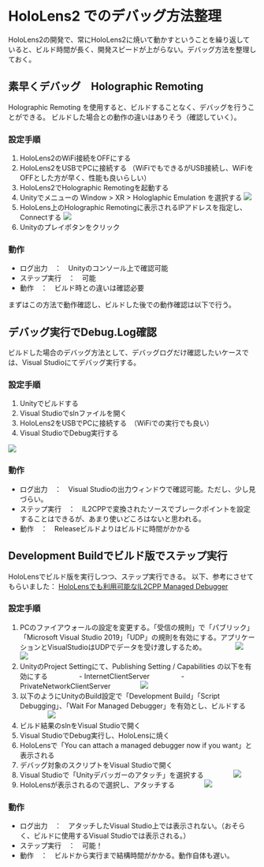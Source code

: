 # HoloLens2 でのデバッグ方法整理
HoloLens2の開発で、常にHoloLens2に焼いて動かすということを繰り返していると、ビルド時間が長く、開発スピードが上がらない。デバッグ方法を整理しておく。

## 素早くデバッグ　Holographic Remoting 
Holographic Remoting を使用すると、ビルドすることなく、デバッグを行うことができる。
ビルドした場合との動作の違いはありそう（確認していく）。

### 設定手順
1. HoloLens2のWiFi接続をOFFにする
2. HoloLens2をUSBでPCに接続する
    （WiFiでもできるがUSB接続し、WiFiをOFFとした方が早く、性能も良いらしい）
3. HoloLens2でHolographic Remotingを起動する
4. Unityでメニューの Window > XR > Hologlaphic Emulation を選択する
    ![](https://storage.googleapis.com/zenn-user-upload/34yvwkxrx9jzr0jpf74t5kkqnayj)
5. HoloLens上のHolographic Remotingに表示されるIPアドレスを指定し、Connectする
    ![](https://storage.googleapis.com/zenn-user-upload/fg7yyhr2duvvn6lw7749jcq1m0tw)
6. Unityのプレイボタンをクリック

### 動作
- ログ出力　：　Unityのコンソール上で確認可能
- ステップ実行　：　可能
- 動作　：　ビルド時との違いは確認必要

まずはこの方法で動作確認し、ビルドした後での動作確認は以下で行う。


## デバッグ実行でDebug.Log確認
ビルドした場合のデバッグ方法として、デバッグログだけ確認したいケースでは、Visual Studioにてデバッグ実行する。

### 設定手順
1. Unityでビルドする
2. Visual Studioでslnファイルを開く
3. HoloLens2をUSBでPCに接続する　（WiFiでの実行でも良い）
4. Visual StudioでDebug実行する

![](https://storage.googleapis.com/zenn-user-upload/vmrw8ugzzs3qxhi6orq29ns4av8h)

### 動作
- ログ出力　：　Visual Studioの出力ウィンドウで確認可能。ただし、少し見づらい。
- ステップ実行　：　IL2CPPで変換されたソースでブレークポイントを設定することはできるが、あまり使いどころはないと思われる。
- 動作　：　Releaseビルドよりはビルドに時間がかかる

## Development Buildでビルド版でステップ実行
HoloLensでビルド版を実行しつつ、ステップ実行できる。
以下、参考にさせてもらいました：
[HoloLensでも利用可能なIL2CPP Managed Debugger](https://www.tattichan.work/entry/2018/11/03/HoloLens%E3%81%A7%E3%82%82%E5%88%A9%E7%94%A8%E5%8F%AF%E8%83%BD%E3%81%AAIL2CPP_Managed_Debugger_1)

### 設定手順
1. PCのファイアウォールの設定を変更する。「受信の規則」で「パブリック」「Microsoft Visual Studio 2019」「UDP」の規則を有効にする。アプリケーションとVisualStudioはUDPでデータを受け渡しするため。
　　　　![](https://storage.googleapis.com/zenn-user-upload/56570pt8vy7tvsgytlf11sr5xuh6)
　　　　![](https://storage.googleapis.com/zenn-user-upload/9tjf7bbui31uh3ndnp0b7amemt3h)
2. UnityのProject Settingにて、Publishing Setting / Capabilities の以下を有効にする
　　　　 - InternetClientServer
　　　　 - PrivateNetworkClientServer
　　　　![](https://storage.googleapis.com/zenn-user-upload/spjql40ok02hnpdozx3l144kkgff)
3. 以下のようにUnityのBuild設定で「Development Build」「Script Debugging」、「Wait For Managed Debugger」を有効とし、ビルドする
　　　　![](https://storage.googleapis.com/zenn-user-upload/prcgrhrn9ti3dc52b8an0qgz36ks)
4. ビルド結果のslnをVisual Studioで開く
5. Visual StudioでDebug実行し、HoloLensに焼く
6. HoloLensで「You can attach a managed debugger now if you want」と表示される
7. デバッグ対象のスクリプトをVisual Studioで開く
8. Visual Studioで「Unityデバッガーのアタッチ」を選択する
　　　　![](https://storage.googleapis.com/zenn-user-upload/oe9tzlrh9lygouklcb5w78snwmdo)
9. HoloLensが表示されるので選択し、アタッチする
　　　　![](https://storage.googleapis.com/zenn-user-upload/cpv1mddb57fxxhbhezc9tbu7bl1c)



### 動作
- ログ出力　：　アタッチしたVisual Studio上では表示されない。（おそらく、ビルドに使用するVisual Studioでは表示される。）
- ステップ実行　：　可能！
- 動作　：　ビルドから実行まで結構時間がかかる。動作自体も遅い。


